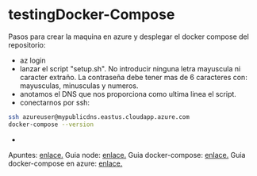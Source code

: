 # testingDocker-Compose

Pasos para crear la maquina en azure y desplegar el docker compose del repositorio: 
 - az login
 - lanzar el script "setup.sh". No introducir ninguna letra mayuscula ni caracter extraño. La contraseña debe tener mas de 6 caracteres con: mayusculas, minusculas y numeros.
 - anotamos el DNS que nos proporciona como ultima linea el script.
 - conectarnos por ssh:
``` bash
ssh azureuser@mypublicdns.eastus.cloudapp.azure.com
docker-compose --version
```
 - 

Apuntes: [enlace.](http://jj.github.io/CC/documentos/temas/Contenedores)
Guia node: [enlace.](https://nodejs.org/en/docs/guides/nodejs-docker-webapp)
Guia docker-compose: [enlace.](https://jsitech1.gitbooks.io/meet-docker/content/docker_compose.html)
Guia docker-compose en azure: [enlace.](https://docs.microsoft.com/es-es/azure/virtual-machines/linux/docker-compose-quickstart)
